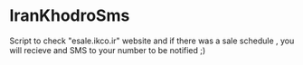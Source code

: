 # IranKhodroSms

Script to check "esale.ikco.ir" website and if there was a sale schedule , you will recieve and SMS to your number to be notified ;)
